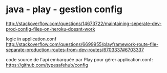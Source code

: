 # java - play - gestion config

http://stackoverflow.com/questions/14673722/maintaining-seperate-dev-prod-config-files-on-heroku-doesnt-work

logic in application.conf
http://stackoverflow.com/questions/6699955/playframework-route-file-separate-production-routes-from-dev-routes/6703337#6703337

code source de l'api embarquée par Play pour gérer application.conf:
https://github.com/typesafehub/config
